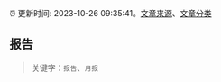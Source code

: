 :alarm_clock: 更新时间: 2023-10-26 09:35:41。[文章来源](/README.md)、[文章分类](/TAGS.md)

## 报告


> 关键字：`报告`、`月报`



